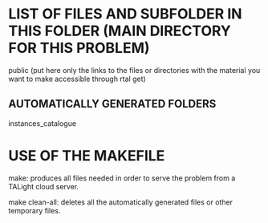 # LIST OF FILES AND SUBFOLDER IN THIS FOLDER (MAIN DIRECTORY FOR THIS PROBLEM)

public (put here only the links to the files or directories with the material you want to make accessible through rtal get)

## AUTOMATICALLY GENERATED FOLDERS 

instances_catalogue

# USE OF THE MAKEFILE

make: produces all files needed in order to serve the problem from a TALight cloud server.

make clean-all: deletes all the automatically generated files or other temporary files.

